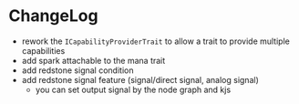 # ChangeLog

* rework the `ICapabilityProviderTrait` to allow a trait to provide multiple capabilities
* add spark attachable to the mana trait
* add redstone signal condition
* add redstone signal feature (signal/direct signal, analog signal)
  * you can set output signal by the node graph and kjs
